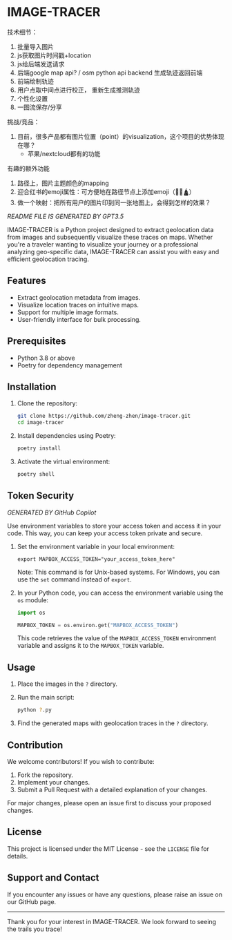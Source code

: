 # IMAGE-TRACER


技术细节：
1. 批量导入图片
2. js获取图片时间戳+location
3. js给后端发送请求
4. 后端google map api? / osm python api backend 生成轨迹返回前端
5. 前端绘制轨迹
6. 用户点取中间点进行校正， 重新生成推测轨迹
7. 个性化设置
8. 一图流保存/分享


挑战/竞品：
1. 目前，很多产品都有图片位置（point）的visualization，这个项目的优势体现在哪？
   - 苹果/nextcloud都有的功能

有趣的额外功能
1. 路径上，图片主题颜色的mapping
1. 迎合红书的emoji属性：可方便地在路径节点上添加emoji（🔢💕🛕）
1. 做一个映射：把所有用户的图片印到同一张地图上，会得到怎样的效果？


*README FILE IS GENERATED BY GPT3.5*

IMAGE-TRACER is a Python project designed to extract geolocation data from images and subsequently visualize these traces on maps. Whether you're a traveler wanting to visualize your journey or a professional analyzing geo-specific data, IMAGE-TRACER can assist you with easy and efficient geolocation tracing.

## Features

- Extract geolocation metadata from images.
- Visualize location traces on intuitive maps.
- Support for multiple image formats.
- User-friendly interface for bulk processing.

## Prerequisites

- Python 3.8 or above
- Poetry for dependency management

## Installation

1. Clone the repository:

   ```bash
   git clone https://github.com/zheng-zhen/image-tracer.git
   cd image-tracer
   ```

2. Install dependencies using Poetry:

   ```bash
   poetry install
   ```

3. Activate the virtual environment:

   ```bash
   poetry shell
   ```
## Token Security

*GENERATED BY GitHub Copilot* 

Use environment variables to store your access token and access it in your code. This way, you can keep your access token private and secure.

1. Set the environment variable in your local environment:
   ```
   export MAPBOX_ACCESS_TOKEN="your_access_token_here"
   ```
   Note: This command is for Unix-based systems. For Windows, you can use the `set` command instead of `export`.

2. In your Python code, you can access the environment variable using the `os` module:
   ```python
   import os

   MAPBOX_TOKEN = os.environ.get("MAPBOX_ACCESS_TOKEN")
   ```

   This code retrieves the value of the `MAPBOX_ACCESS_TOKEN` environment variable and assigns it to the `MAPBOX_TOKEN` variable.


## Usage

1. Place the images in the `?` directory.

2. Run the main script:

   ```bash
   python ?.py
   ```

3. Find the generated maps with geolocation traces in the `?` directory.

## Contribution

We welcome contributors! If you wish to contribute:

1. Fork the repository.
2. Implement your changes.
3. Submit a Pull Request with a detailed explanation of your changes.

For major changes, please open an issue first to discuss your proposed changes.

## License

This project is licensed under the MIT License - see the `LICENSE` file for details.

## Support and Contact

If you encounter any issues or have any questions, please raise an issue on our GitHub page.

---

Thank you for your interest in IMAGE-TRACER. We look forward to seeing the trails you trace!
